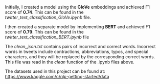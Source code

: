 Initially, I created a model using the **GloVe** embeddings and achieved F1 score of **0.74**. This can be found in the *twitter_text_classification_GloVe.ipynb* file. 

I then created a separate model by implementing **BERT** and achieved F1 score of **0.79**. This can be found in the *twitter_text_classification_BERT.ipynb* file

The *clean_json.txt* contains pairs of incorrect and correct words. Incorrect words in tweets include contractions, abbreviations, typos, and special characters, and they will be replaced by the corresponding correct words. This file was read in the *clean* function of the .ipynb files above.

The datasets used in this project can be found at: https://www.kaggle.com/c/nlp-getting-started/data
